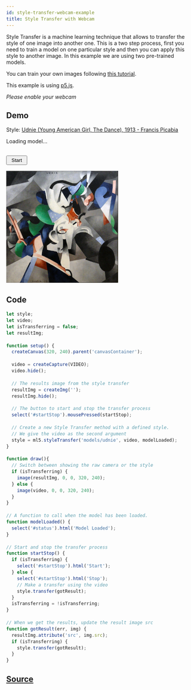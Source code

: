 ```yaml
---
id: style-transfer-webcam-example
title: Style Transfer with Webcam
---
```


Style Transfer is a machine learning technique that allows to transfer the style of one image into another one. This is a two step process, first you need to train a model on one particular style and then you can apply this style to another image. In this example we are using two pre-trained models.

You can train your own images following [this tutorial](https://github.com/ml5js/training-styletransfer).

This example is using [p5.js](https://p5js.org/).

*Please enable your webcam*

## Demo

<div class="example">
  <style>
    .example img {
      width: 300px;
      height: 300px;
    }
    #canvasContainer{
      display: inline;
    }
    .example button{
      padding: 3px 12px;
      margin: 1rem 0px 1rem 0px;
    }
  </style>
  <p>Style: <a href="https://en.wikipedia.org/wiki/File:Francis_Picabia,_1913,_Udnie_(Young_American_Girl,_The_Dance),_oil_on_canvas,_290_x_300_cm,_Mus%C3%A9e_National_d%E2%80%99Art_Moderne,_Centre_Georges_Pompidou,_Paris..jpg">Udnie (Young American Girl, The Dance), 1913 - Francis Picabia</a></p>
  <p id='status'>Loading model...</p>
  <button id="startStop">Start</button>
  <br>
  <img src="assets/img/udnie.jpg" />
  <div id="canvasContainer"></div>
  <br/>
</div>

<script src="assets/scripts/example-style-transfer-webcam.js"></script>

## Code

```javascript
let style;
let video;
let isTransferring = false;
let resultImg;

function setup() {
  createCanvas(320, 240).parent('canvasContainer');

  video = createCapture(VIDEO);
  video.hide();

  // The results image from the style transfer
  resultImg = createImg('');
  resultImg.hide();

  // The button to start and stop the transfer process
  select('#startStop').mousePressed(startStop);

  // Create a new Style Transfer method with a defined style.
  // We give the video as the second argument
  style = ml5.styleTransfer('models/udnie', video, modelLoaded);
}

function draw(){
  // Switch between showing the raw camera or the style
  if (isTransferring) {
    image(resultImg, 0, 0, 320, 240);
  } else {
    image(video, 0, 0, 320, 240);
  }
}

// A function to call when the model has been loaded.
function modelLoaded() {
  select('#status').html('Model Loaded');
}

// Start and stop the transfer process
function startStop() {
  if (isTransferring) {
    select('#startStop').html('Start');
  } else {
    select('#startStop').html('Stop');
    // Make a transfer using the video
    style.transfer(gotResult);
  }
  isTransferring = !isTransferring;
}

// When we get the results, update the result image src
function gotResult(err, img) {
  resultImg.attribute('src', img.src);
  if (isTransferring) {
    style.transfer(gotResult);
  }
}
```

## [Source](https://github.com/ml5js/ml5-examples/tree/master/p5js/StyleTransfer/StyleTransfer_Video/)
